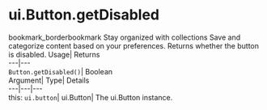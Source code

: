  
#  ui.Button.getDisabled 
bookmark_borderbookmark Stay organized with collections  Save and categorize content based on your preferences. 
Returns whether the button is disabled. 
Usage| Returns  
---|---  
`Button.getDisabled()`| Boolean  
Argument| Type| Details  
---|---|---  
this: `ui.button`| ui.Button| The ui.Button instance.  
